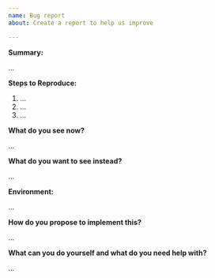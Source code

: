 ```yaml
---
name: Bug report
about: Create a report to help us improve

---
```

<!--
Thanks for submitting a bug report. Please fill the template below,
otherwise we will not be able to process this bug report.
-->

**Summary:** 
<!-- Summarize the problem in a few sentences: -->

...

**Steps to Reproduce:** 
<!-- How can we reproduce the problem? -->

1. ...
2. ...
3. ...

<!--
Please upload relevant configuration (as .txt).
If you use the command "ttn-lw-stack config", you can redact sensitive config.
-->

**What do you see now?**
<!--
Please paste terminal output, upload logs (as .txt) or upload screenshots.
-->

...

**What do you want to see instead?**
<!-- Please add some examples or mock-ups if applicable. -->

...

**Environment:**
<!--
Your environment: OS/Browser/Gateway/Device/...? Versions? IDs/EUIs?
Paste the output of "ttn-lw-cli version" or "ttn-lw-stack version" if applicable.
-->

...

**How do you propose to implement this?**
<!-- Please think about how this could be fixed. -->

...

**What can you do yourself and what do you need help with?**
<!-- @mention experts who may be able to assist and ask them to contribute. -->

...
